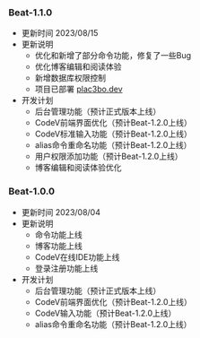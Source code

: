 ### Beat-1.1.0
+ 更新时间
  2023/08/15
+ 更新说明
  + 优化和新增了部分命令功能，修复了一些Bug
  + 优化博客编辑和阅读体验
  + 新增数据库权限控制
  + 项目已部署 [plac3bo.dev](plac3bo.dev)
+ 开发计划
  + 后台管理功能（预计正式版本上线）
  + CodeV前端界面优化（预计Beat-1.2.0上线）
  + CodeV标准输入功能（预计Beat-1.2.0上线）
  + alias命令重命名功能（预计Beat-1.2.0上线）
  + 用户权限添加功能（预计Beat-1.2.0上线）
  + 博客编辑和阅读体验优化

### Beat-1.0.0
+ 更新时间
  2023/08/04
+ 更新说明
  + 命令功能上线
  + 博客功能上线
  + CodeV在线IDE功能上线
  + 登录注册功能上线
+ 开发计划
  + 后台管理功能（预计正式版本上线）
  + CodeV前端界面优化（预计Beat-1.2.0上线）
  + CodeV输入功能（预计Beat-1.2.0上线）
  + alias命令重命名功能（预计Beat-1.2.0上线）